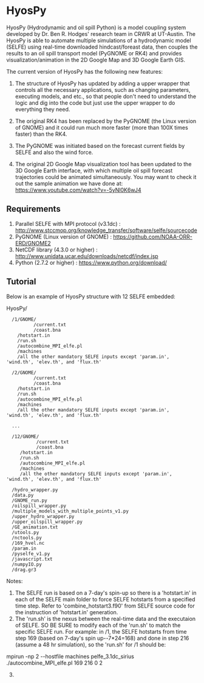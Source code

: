 HyosPy
======

HyosPy (Hydrodynamic and oil spill Python) is a model coupling system developed by Dr. Ben R. Hodges' research team in CRWR at UT-Austin. The HyosPy is able to automate multiple simulations of a hydrodynamic model (SELFE) using real-time downloaded hindcast/foreast data, then couples the results to an oil spill transport model (PyGNOME or RK4) and provides visualization/animation in the 2D Google Map and 3D Google Earth GIS.

The current version of HyosPy has the following new features:

1. The structure of HyosPy has updated by adding a upper wrapper that controls all the necessary applications, such as changing parameters, executing models, and etc., so that people don't need to understand the logic and dig into the code but just use the upper wrapper to do everything they need.

2. The original RK4 has been replaced by the PyGNOME (the Linux version of GNOME) and it could run much more faster (more than 100X times faster) than the RK4.

3. The PyGNOME was initiated based on the forecast current fields by SELFE and also the wind force.

4. The original 2D Google Map visualization tool has been updated to the 3D Google Earth interface, with which multiple oil spill forecast trajectories could be animated simultaneously. You may want to check it out the sample animation we have done at: https://www.youtube.com/watch?v=-5yNl0K6wJ4

Requirements
-----
1. Parallel SELFE with MPI protocol (v3.1dc) : http://www.stccmop.org/knowledge_transfer/software/selfe/sourcecode
2. PyGNOME (Linux version of GNOME) : https://github.com/NOAA-ORR-ERD/GNOME2
3. NetCDF library (4.3.0 or higher) : http://www.unidata.ucar.edu/downloads/netcdf/index.jsp
4. Python (2.7.2 or higher) : https://www.python.org/download/

Tutorial
--------
Below is an example of HyosPy structure with 12 SELFE embedded:


HyosPy/

      /1/GNOME/
              /current.txt
              /coast.bna
        /hotstart.in
        /run.sh
        /autocombine_MPI_elfe.pl
        /machines
        /all the other mandatory SELFE inputs except 'param.in', 'wind.th', 'elev.th', and 'flux.th'
        
      /2/GNOME/
              /current.txt
              /coast.bna
        /hotstart.in
        /run.sh
        /autocombine_MPI_elfe.pl
        /machines
        /all the other mandatory SELFE inputs except 'param.in', 'wind.th', 'elev.th', and 'flux.th'
        
      ...
      
      /12/GNOME/
               /current.txt
               /coast.bna
         /hotstart.in
         /run.sh
         /autocombine_MPI_elfe.pl
         /machines
         /all the other mandatory SELFE inputs except 'param.in', 'wind.th', 'elev.th', and 'flux.th'
      
      /hydro_wrapper.py
      /data.py
      /GNOME_run.py
      /oilspill_wrapper.py
      /multiple_models_with_multiple_points_v1.py
      /upper_hydro_wrapper.py
      /upper_oilspill_wrapper.py
      /GE_animation.txt
      /utools.py
      /nctools.py
      /169_hvel.nc
      /param.in
      /pyselfe_v1.py
      /javascript.txt
      /numpyIO.py
      /drag.gr3
      
Notes:
1. The SELFE run is based on a 7-day's spin-up so there is a 'hotstart.in' in each of the SELFE main folder to force SELFE hotstarts from a specified time step. Refer to 'combine_hotstart3.f90' from SELFE source code for the instruction of 'hotstart.in' generation.
2. The 'run.sh' is the nexus between the real-time data and the executaion of SELFE. SO BE SURE to modify each of the 'run.sh' to match the specific SELFE run. For example: in /1, the SELFE hotstarts from time step 169 (based on 7-day's spin up--7*24=168) and done in step 216 (assume a 48 hr simulation), so the 'run.sh' for /1 should be:

mpirun -np 2 --hostfile machines pelfe_3.1dc_sirius
./autocombine_MPI_elfe.pl 169 216 0 2


3. 
       
        
     
